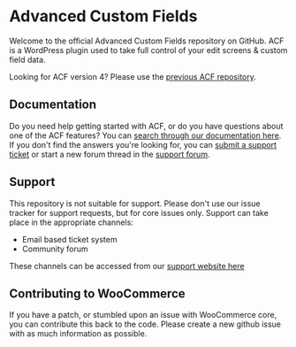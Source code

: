 # Advanced Custom Fields

Welcome to the official Advanced Custom Fields repository on GitHub. ACF is a WordPress plugin used to take full control of your edit screens & custom field data.

Looking for ACF version 4? Please use the [previous ACF repository](https://github.com/elliotcondon/acf).

## Documentation

Do you need help getting started with ACF, or do you have questions about one of the ACF features? You can [search through our documentation here](https://www.advancedcustomfields.com/resources). If you don't find the answers you're looking for, you can [submit a support ticket](https://support.advancedcustomfields.com/new-ticket/) or start a new forum thread in the [support forum](https://support.advancedcustomfields.com/).

## Support

This repository is not suitable for support. Please don't use our issue tracker for support requests, but for core issues only. 
Support can take place in the appropriate channels:

* Email based ticket system 
* Community forum

These channels can be accessed from our [support website here](https://support.advancedcustomfields.com/)

## Contributing to WooCommerce

If you have a patch, or stumbled upon an issue with WooCommerce core, you can contribute this back to the code. Please create a new github issue with as much information as possible.